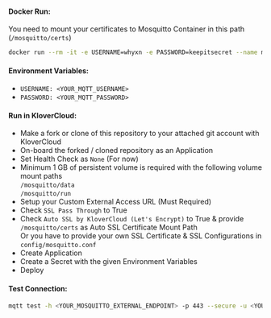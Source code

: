 #### Docker Run:
You need to mount your certificates to Mosquitto Container in this path (`/mosquitto/certs`)

```sh
docker run --rm -it -e USERNAME=whyxn -e PASSWORD=keepitsecret --name mosquitto -p 1883:1883 --read-only -v /vol/mosquitto/run:/mosquitto/run -v /vol/mosquitto/data:/mosquitto/data -v /vol/mosquitto/certs:/mosquitto/certs  klovercloud/mosquitto:2.0
```
####

#### Environment Variables:
- `USERNAME: <YOUR_MQTT_USERNAME>`
- `PASSWORD: <YOUR_MQTT_PASSWORD>`


####
#### Run in KloverCloud:
- Make a fork or clone of this repository to your attached git account with KloverCloud
- On-board the forked / cloned repository as an Application
- Set Health Check as `None` (For now)
- Minimum 1 GB of persistent volume is required with the following volume mount paths    
`/mosquitto/data`    
`/mosquitto/run`    
- Setup your Custom External Access URL (Must Required)
- Check `SSL Pass Through` to True
- Check `Auto SSL by KloverCloud (Let's Encrypt)` to True & provide `/mosquitto/certs` as Auto SSL Certificate Mount Path    
Or you have to provide your own SSL Certificate & SSL Configurations in `config/mosquitto.conf`
- Create Application
- Create a Secret with the given Environment Variables
- Deploy


#### Test Connection:
```sh
mqtt test -h <YOUR_MOSQUITTO_EXTERNAL_ENDPOINT> -p 443 --secure -u <YOUR_MQTT_USERNAME> -pw <YOUR_MQTT_PASSWORD>
```
